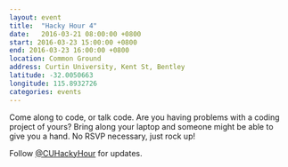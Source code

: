 ```yaml
---
layout: event
title:  "Hacky Hour 4"
date:   2016-03-21 08:00:00 +0800
start: 2016-03-23 15:00:00 +0800
end: 2016-03-23 16:00:00 +0800
location: Common Ground
address: Curtin University, Kent St, Bentley
latitude: -32.0050663
longitude: 115.8932726
categories: events
---
```


Come along to code, or talk code. Are you having problems
with a coding project of yours? Bring along your laptop and someone
might be able to give you a hand. No RSVP necessary, just rock up!

Follow [@CUHackyHour](https://twitter.com/CUHackyHour) for updates.
